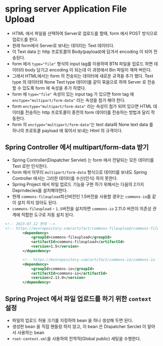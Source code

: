 # spring server Application File Upload
- HTML 에서 파일을 선택하여 Server로 업로드를 할때, form 에서 POST 방식으로 업로드를 한다.
- 원래 form에서 Server로 보내는 데이터는 Text 데이터다.
- 이 Text data 는 http 프로토콜의 Body(payload)에 담겨서 encoding  이 되어 전송된다.
- form 에서 `type="file"` 형식의 input tag를 이용하여 BTN 파일을 업로드 하면 데이터라 body 담기고 encoding 이 되는데
이 과정에서 Bin 파일이 깨져 버린다.
- 그래서 HTML에서는 form 의 전송되는 데이터에 새로운 규격을 추가 했다. Text type 의 데이터와 None Text type 데이터를 같이 
묶음으로 하여 Server 로 전송할 수 있도록 form 에 속성을 추가 하였다.
- form 에 `type="file"` 속성이 있는 input tag 가 있으면 form tag 에 `enctype="multipart/form-data"` 라는 속성을 첨가 해야 한다.
- form `enctype="multipart/form-data"` 라는 속성이 첨가 되어 있으면 HTML 데이터를 전송하는 http 프로토콜이 종전의 form 데이터를 전송하는 방법과 달리 작동한다.
- form 의 `enctype="multipart/form-data"`는 text data와 None text data 를 하나의 프로토콜 payload 에 묶어서 보내는 Html 의 규격이다. 

## Spring Controller 에서 multipart/form-data 받기
- Spring Controller(Dispatcher Servlet) 는 form 에서 전달되는 모든 데이터를 Text 로만 인식한다.
- form 에서 아무리 `multipart/form-data` 형식으로 데이터를 보내도 Spring Controller 에서는 그러한 데이터를 수신(인식) 하지 못한다.
- Spring Project 에서 파일 업로드 기능을 구현 하기 위해서는 다음의 2가지 Deprndecies를 설치해야한다.
- 현재 `commons-fileupload`최신버전인 1.5버전을 사용할 경우는 `commons-io`를 같이 설치 하지 않아도 된다.
- `commons-fileupload` - `1.5`버전을 설치하면 `commons-io` 2.11.0 버전이 의존성 관계에 적합한 도구로 자동 설치 된다. 
```xml
<!-- 2023.07.12 현재 -->
<!-- https://mvnrepository.com/artifact/commons-fileupload/commons-fileupload -->
		<dependency>
			<groupId>commons-fileupload</groupId>
			<artifactId>commons-fileupload</artifactId>
			<version>1.5</version>
		</dependency>

		<!-- https://mvnrepository.com/artifact/commons-io/commons-io -->
		<dependency>
			<groupId>commons-io</groupId>
			<artifactId>commons-io</artifactId>
			<version>2.13.0</version>
		</dependency>
```

## Spring Project 에서 파일 업로드를 하기 위한 `context` 설정
- 파일의 업로드 허용 크기를 지정하여 bean 을 하나 생성해 두면 된다.
- 생성한 bean 을 직접 핸들링 하지 않고, 이 bean 은 Dispatcher Serclet 이 알아서 사용하는 bean
- `root-context.xml`을 사용하여 전역적(Global public) 세팅을 수행한다.